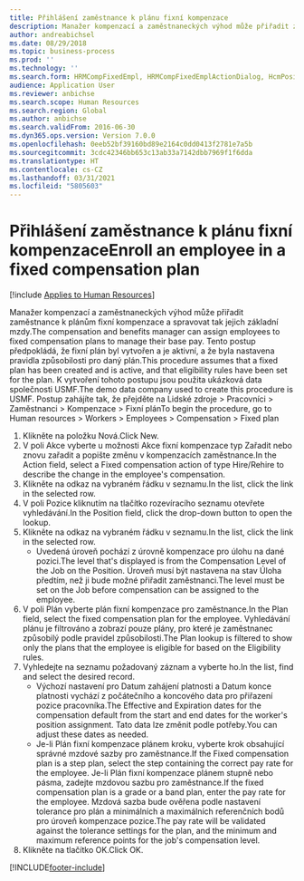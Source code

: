 ```yaml
---
title: Přihlášení zaměstnance k plánu fixní kompenzace
description: Manažer kompenzací a zaměstnaneckých výhod může přiřadit zaměstnance k plánům fixní kompenzace a spravovat tak jejich základní mzdy.
author: andreabichsel
ms.date: 08/29/2018
ms.topic: business-process
ms.prod: ''
ms.technology: ''
ms.search.form: HRMCompFixedEmpl, HRMCompFixedEmplActionDialog, HcmPositionLookup, HRMCompRefPointLookup, HcmCompensationWorkspace
audience: Application User
ms.reviewer: anbichse
ms.search.scope: Human Resources
ms.search.region: Global
ms.author: anbichse
ms.search.validFrom: 2016-06-30
ms.dyn365.ops.version: Version 7.0.0
ms.openlocfilehash: 0eeb52bf39160bd89e2164c0dd0413f2781e7a5b
ms.sourcegitcommit: 3cdc42346bb653c13ab33a7142dbb7969f1f6dda
ms.translationtype: HT
ms.contentlocale: cs-CZ
ms.lasthandoff: 03/31/2021
ms.locfileid: "5805603"
---
```

# <a name="enroll-an-employee-in-a-fixed-compensation-plan"></a><span data-ttu-id="12b20-103">Přihlášení zaměstnance k plánu fixní kompenzace</span><span class="sxs-lookup"><span data-stu-id="12b20-103">Enroll an employee in a fixed compensation plan</span></span>

[!include [Applies to Human Resources](../includes/applies-to-hr.md)]

<span data-ttu-id="12b20-104">Manažer kompenzací a zaměstnaneckých výhod může přiřadit zaměstnance k plánům fixní kompenzace a spravovat tak jejich základní mzdy.</span><span class="sxs-lookup"><span data-stu-id="12b20-104">The compensation and benefits manager can assign employees to fixed compensation plans to manage their base pay.</span></span> <span data-ttu-id="12b20-105">Tento postup předpokládá, že fixní plán byl vytvořen a je aktivní, a že byla nastavena pravidla způsobilosti pro daný plán.</span><span class="sxs-lookup"><span data-stu-id="12b20-105">This procedure assumes that a fixed plan has been created and is active, and that eligibility rules have been set for the plan.</span></span> <span data-ttu-id="12b20-106">K vytvoření tohoto postupu jsou použita ukázková data společnosti USMF.</span><span class="sxs-lookup"><span data-stu-id="12b20-106">The demo data company used to create this procedure is USMF.</span></span> <span data-ttu-id="12b20-107">Postup zahájíte tak, že přejděte na Lidské zdroje > Pracovníci > Zaměstnanci > Kompenzace > Fixní plán</span><span class="sxs-lookup"><span data-stu-id="12b20-107">To begin the procedure, go to Human resources > Workers > Employees > Compensation > Fixed plan</span></span>

1. <span data-ttu-id="12b20-108">Klikněte na položku Nová.</span><span class="sxs-lookup"><span data-stu-id="12b20-108">Click New.</span></span>
2. <span data-ttu-id="12b20-109">V poli Akce vyberte u možnosti Akce fixní kompenzace typ Zařadit nebo znovu zařadit a popište změnu v kompenzacích zaměstnance.</span><span class="sxs-lookup"><span data-stu-id="12b20-109">In the Action field, select a Fixed compensation action of type Hire/Rehire to describe the change in the employee's compensation.</span></span>
3. <span data-ttu-id="12b20-110">Klikněte na odkaz na vybraném řádku v seznamu.</span><span class="sxs-lookup"><span data-stu-id="12b20-110">In the list, click the link in the selected row.</span></span>
4. <span data-ttu-id="12b20-111">V poli Pozice kliknutím na tlačítko rozevíracího seznamu otevřete vyhledávání.</span><span class="sxs-lookup"><span data-stu-id="12b20-111">In the Position field, click the drop-down button to open the lookup.</span></span>
5. <span data-ttu-id="12b20-112">Klikněte na odkaz na vybraném řádku v seznamu.</span><span class="sxs-lookup"><span data-stu-id="12b20-112">In the list, click the link in the selected row.</span></span>
    * <span data-ttu-id="12b20-113">Uvedená úroveň pochází z úrovně kompenzace pro úlohu na dané pozici.</span><span class="sxs-lookup"><span data-stu-id="12b20-113">The level that's displayed is from the Compensation Level of the Job on the Position.</span></span> <span data-ttu-id="12b20-114">Úroveň musí být nastavena na stav Úloha předtím, než ji bude možné přiřadit zaměstnanci.</span><span class="sxs-lookup"><span data-stu-id="12b20-114">The level must be set on the Job before compensation can be assigned to the employee.</span></span>  
6. <span data-ttu-id="12b20-115">V poli Plán vyberte plán fixní kompenzace pro zaměstnance.</span><span class="sxs-lookup"><span data-stu-id="12b20-115">In the Plan field, select the fixed compensation plan for the employee.</span></span> <span data-ttu-id="12b20-116">Vyhledávání plánu je filtrováno a zobrazí pouze plány, pro které je zaměstnanec způsobilý podle pravidel způsobilosti.</span><span class="sxs-lookup"><span data-stu-id="12b20-116">The Plan lookup is filtered to show only the plans that the employee is eligible for based on the Eligibility rules.</span></span>
7. <span data-ttu-id="12b20-117">Vyhledejte na seznamu požadovaný záznam a vyberte ho.</span><span class="sxs-lookup"><span data-stu-id="12b20-117">In the list, find and select the desired record.</span></span>
    * <span data-ttu-id="12b20-118">Výchozí nastavení pro Datum zahájení platnosti a Datum konce platnosti vychází z počátečního a koncového data pro přiřazení pozice pracovníka.</span><span class="sxs-lookup"><span data-stu-id="12b20-118">The Effective and Expiration dates for the compensation default from the start and end dates for the worker's position assignment.</span></span> <span data-ttu-id="12b20-119">Tato data lze změnit podle potřeby.</span><span class="sxs-lookup"><span data-stu-id="12b20-119">You can adjust these dates as needed.</span></span>  
    * <span data-ttu-id="12b20-120">Je-li Plán fixní kompenzace plánem kroku, vyberte krok obsahující správné mzdové sazby pro zaměstnance.</span><span class="sxs-lookup"><span data-stu-id="12b20-120">If the Fixed compensation plan is a step plan, select the step containing the correct pay rate for the employee.</span></span> <span data-ttu-id="12b20-121">Je-li Plán fixní kompenzace plánem stupně nebo pásma, zadejte mzdovou sazbu pro zaměstnance.</span><span class="sxs-lookup"><span data-stu-id="12b20-121">If the fixed compensation plan is a grade or a band plan, enter the pay rate for the employee.</span></span> <span data-ttu-id="12b20-122">Mzdová sazba bude ověřena podle nastavení tolerance pro plán a minimálních a maximálních referenčních bodů pro úroveň kompenzace pozice.</span><span class="sxs-lookup"><span data-stu-id="12b20-122">The pay rate will be validated against the tolerance settings for the plan, and the minimum and maximum reference points for the job's compensation level.</span></span>  
8. <span data-ttu-id="12b20-123">Klikněte na tlačítko OK.</span><span class="sxs-lookup"><span data-stu-id="12b20-123">Click OK.</span></span>



[!INCLUDE[footer-include](../includes/footer-banner.md)]
